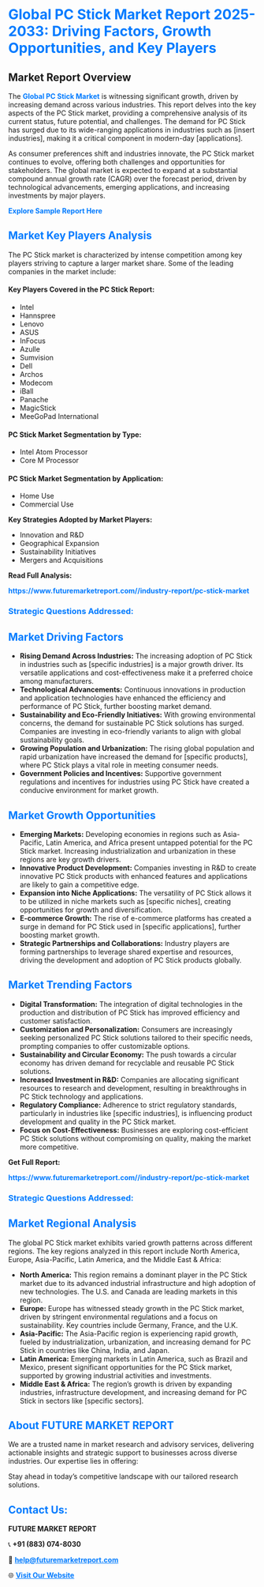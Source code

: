 <h1 style="color: #007BFF;">Global PC Stick Market Report 2025-2033: Driving Factors, Growth Opportunities, and Key Players</h1>

<section id="overview">
<h2>Market Report Overview</h2>
<p>The <a href="https://www.futuremarketreport.com//industry-report/pc-stick-market" style="color: #007BFF; text-decoration: none;"><strong>Global PC Stick Market</strong></a> is witnessing significant growth, driven by increasing demand across various industries. This report delves into the key aspects of the PC Stick market, providing a comprehensive analysis of its current status, future potential, and challenges. The demand for PC Stick has surged due to its wide-ranging applications in industries such as [insert industries], making it a critical component in modern-day [applications].</p>
<p>As consumer preferences shift and industries innovate, the PC Stick market continues to evolve, offering both challenges and opportunities for stakeholders. The global market is expected to expand at a substantial compound annual growth rate (CAGR) over the forecast period, driven by technological advancements, emerging applications, and increasing investments by major players.</p>
</section>

<section id="overview">
<p><a href="https://www.futuremarketreport.com//request-sample/reportId=76639" style="color: #007BFF; text-decoration: none;"><strong>Explore Sample Report Here</strong></a></p>
</section>

<section id="key-players">
<h2 style="color: #007BFF;">Market Key Players Analysis</h2>
<p>The PC Stick market is characterized by intense competition among key players striving to capture a larger market share. Some of the leading companies in the market include:</p>
<h4>Key Players Covered in the PC Stick Report:</h4>
<ul><li>Intel</li><li>Hannspree</li><li>Lenovo</li><li>ASUS</li><li>InFocus</li><li>Azulle</li><li>Sumvision</li><li>Dell</li><li>Archos</li><li>Modecom</li><li>iBall</li><li>Panache</li><li>MagicStick</li><li>MeeGoPad International</li></ul>
<h4>PC Stick Market Segmentation by Type:</h4>
<ul><li>Intel Atom Processor</li><li>Core M Processor</li></ul>

<h4>PC Stick Market Segmentation by Application:</h4>
<ul><li>Home Use</li><li>Commercial Use</li></ul>
<p><strong>Key Strategies Adopted by Market Players:</strong></p>
<ul>
<li>Innovation and R&D</li>
<li>Geographical Expansion</li>
<li>Sustainability Initiatives</li>
<li>Mergers and Acquisitions</li>
</ul>
</section>

<section>
<p><strong>Read Full Analysis: </strong></p><a href="https://www.futuremarketreport.com//industry-report/pc-stick-market" style="color: #007BFF; text-decoration: none;"><strong>https://www.futuremarketreport.com//industry-report/pc-stick-market</strong></a>
<h3 style="color: #007BFF;">Strategic Questions Addressed:</h3>
</section>

<section id="driving-factors">
<h2 style="color: #007BFF;">Market Driving Factors</h2>
<ul>
<li><strong>Rising Demand Across Industries:</strong> The increasing adoption of PC Stick in industries such as [specific industries] is a major growth driver. Its versatile applications and cost-effectiveness make it a preferred choice among manufacturers.</li>
<li><strong>Technological Advancements:</strong> Continuous innovations in production and application technologies have enhanced the efficiency and performance of PC Stick, further boosting market demand.</li>
<li><strong>Sustainability and Eco-Friendly Initiatives:</strong> With growing environmental concerns, the demand for sustainable PC Stick solutions has surged. Companies are investing in eco-friendly variants to align with global sustainability goals.</li>
<li><strong>Growing Population and Urbanization:</strong> The rising global population and rapid urbanization have increased the demand for [specific products], where PC Stick plays a vital role in meeting consumer needs.</li>
<li><strong>Government Policies and Incentives:</strong> Supportive government regulations and incentives for industries using PC Stick have created a conducive environment for market growth.</li>
</ul>
</section>

<section id="growth-opportunities">
<h2 style="color: #007BFF;">Market Growth Opportunities</h2>
<ul>
<li><strong>Emerging Markets:</strong> Developing economies in regions such as Asia-Pacific, Latin America, and Africa present untapped potential for the PC Stick market. Increasing industrialization and urbanization in these regions are key growth drivers.</li>
<li><strong>Innovative Product Development:</strong> Companies investing in R&D to create innovative PC Stick products with enhanced features and applications are likely to gain a competitive edge.</li>
<li><strong>Expansion into Niche Applications:</strong> The versatility of PC Stick allows it to be utilized in niche markets such as [specific niches], creating opportunities for growth and diversification.</li>
<li><strong>E-commerce Growth:</strong> The rise of e-commerce platforms has created a surge in demand for PC Stick used in [specific applications], further boosting market growth.</li>
<li><strong>Strategic Partnerships and Collaborations:</strong> Industry players are forming partnerships to leverage shared expertise and resources, driving the development and adoption of PC Stick products globally.</li>
</ul>
</section>

<section id="trending-factors">
<h2 style="color: #007BFF;">Market Trending Factors</h2>
<ul>
<li><strong>Digital Transformation:</strong> The integration of digital technologies in the production and distribution of PC Stick has improved efficiency and customer satisfaction.</li>
<li><strong>Customization and Personalization:</strong> Consumers are increasingly seeking personalized PC Stick solutions tailored to their specific needs, prompting companies to offer customizable options.</li>
<li><strong>Sustainability and Circular Economy:</strong> The push towards a circular economy has driven demand for recyclable and reusable PC Stick solutions.</li>
<li><strong>Increased Investment in R&D:</strong> Companies are allocating significant resources to research and development, resulting in breakthroughs in PC Stick technology and applications.</li>
<li><strong>Regulatory Compliance:</strong> Adherence to strict regulatory standards, particularly in industries like [specific industries], is influencing product development and quality in the PC Stick market.</li>
<li><strong>Focus on Cost-Effectiveness:</strong> Businesses are exploring cost-efficient PC Stick solutions without compromising on quality, making the market more competitive.</li>
</ul>
</section>

<section>
<p><strong>Get Full Report: </strong></p><a href="https://www.futuremarketreport.com//industry-report/pc-stick-market" style="color: #007BFF; text-decoration: none;"><strong>https://www.futuremarketreport.com//industry-report/pc-stick-market</strong></a>
<h3 style="color: #007BFF;">Strategic Questions Addressed:</h3>
</section>


<section id="regional-analysis">
<h2 style="color: #007BFF;">Market Regional Analysis</h2>
<p>The global PC Stick market exhibits varied growth patterns across different regions. The key regions analyzed in this report include North America, Europe, Asia-Pacific, Latin America, and the Middle East & Africa:</p>
<ul>
<li><strong>North America:</strong> This region remains a dominant player in the PC Stick market due to its advanced industrial infrastructure and high adoption of new technologies. The U.S. and Canada are leading markets in this region.</li>
<li><strong>Europe:</strong> Europe has witnessed steady growth in the PC Stick market, driven by stringent environmental regulations and a focus on sustainability. Key countries include Germany, France, and the U.K.</li>
<li><strong>Asia-Pacific:</strong> The Asia-Pacific region is experiencing rapid growth, fueled by industrialization, urbanization, and increasing demand for PC Stick in countries like China, India, and Japan.</li>
<li><strong>Latin America:</strong> Emerging markets in Latin America, such as Brazil and Mexico, present significant opportunities for the PC Stick market, supported by growing industrial activities and investments.</li>
<li><strong>Middle East & Africa:</strong> The region’s growth is driven by expanding industries, infrastructure development, and increasing demand for PC Stick in sectors like [specific sectors].</li>
</ul>
</section>

<footer>
<h2 style="color: #007BFF;">About FUTURE MARKET REPORT</h2>
<p>We are a trusted name in market research and advisory services, delivering actionable insights and strategic support to businesses across diverse industries. Our expertise lies in offering:</p>

<p>Stay ahead in today’s competitive landscape with our tailored research solutions.</p>

<h2 style="color: #007BFF;">Contact Us:</h2>
<p><strong>FUTURE MARKET REPORT</strong></p>
<p>📞 <strong>+91 (883) 074-8030</strong></p>
<p>📧 <strong><a href="mailto:help@futuremarketreport.com" style="color: #007BFF;">help@futuremarketreport.com</a></strong></p>
<p>🌐 <strong><a href="https://www.futuremarketreport.com/" style="color: #007BFF;">Visit Our Website</a></strong></p>
</footer>